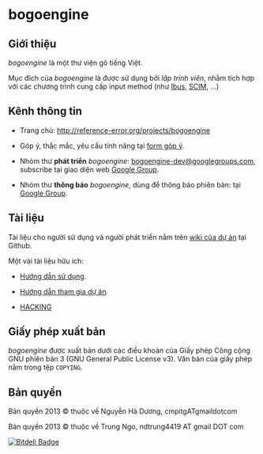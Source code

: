 # bogoengine

## Giới thiệu

*bogoengine* là một thư viện gõ tiếng Việt.

Mục đích của *bogoengine* là được sử dụng bởi *lập trình viên*, nhằm tích hợp
với các chương trình cung cấp input method (như
[Ibus](http://code.google.com/p/ibus/),
[SCIM](http://sourceforge.net/projects/scim/), ...)

## Kênh thông tin

* Trang chủ: <http://reference-error.org/projects/bogoengine>

* Góp ý, thắc mắc, yêu cầu tính năng tại [form góp ý](http://goo.gl/Vcqn1n).

* Nhóm thư **phát triển** *bogoengine*:
  <bogoengine-dev@googlegroups.com>, subscribe tại giao diện web
  [Google Group](http://groups.google.com/group/bogoengine-dev/).

* Nhóm thư **thông báo** *bogoengine*, dùng để thông báo phiên bản: tại
  [Google Group](http://groups.google.com/group/bogoengine-announce/).

## Tài liệu

Tài liệu cho người sử dụng và người phát triển nằm trên
[wiki của dự án](https://github.com/cmpitg/bogoengine/wiki) tại
Github.

Một vài tài liệu hữu ích:

* [Hướng dẫn sử dụng](https://github.com/cmpitg/bogoengine/wiki#d%C3%A0nh-cho-ng%C6%B0%E1%BB%9Di-s%E1%BB%AD-d%E1%BB%A5ng-bogoengine).

* [Hướng dẫn tham gia dự án](https://github.com/cmpitg/bogoengine/wiki#d%C3%A0nh-cho-ng%C6%B0%E1%BB%9Di-ph%C3%A1t-tri%E1%BB%83n-bogoengine).

* [HACKING](HACKING.md)

## Giấy phép xuất bản

*bogoengine* được xuất bản dưới các điều khoản của Giấy phép Công cộng GNU
phiên bản 3 (GNU General Public License v3).  Văn bản của giấy phép nằm trong
tệp `COPYING`.

## Bản quyền

Bản quyền 2013 © thuộc về Nguyễn Hà Dương, cmpitgATgmaildotcom

Bản quyền 2013 © thuộc về Trung Ngo, ndtrung4419 AT gmail DOT com

[![Bitdeli Badge](https://d2weczhvl823v0.cloudfront.net/lewtds/bogo-c/trend.png)](https://bitdeli.com/free "Bitdeli Badge")
